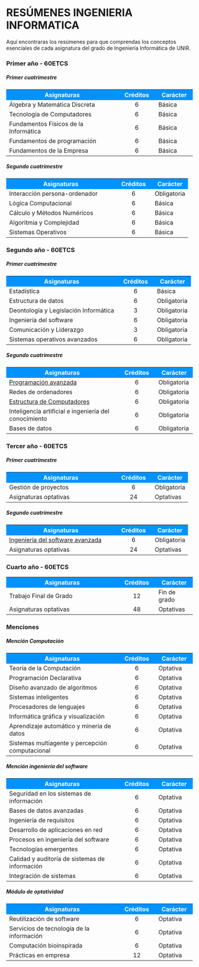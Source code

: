 # RESÚMENES INGENIERIA INFORMATICA

Aquí encontraras los resúmenes para que comprendas los conceptos esenciales de cada asignatura del grado de Ingeniería Informática de UNIR.



### Primer año - 60ETCS

##### Primer cuatrimestre

<table>  
	<tr style="background-color: rgb(0, 147, 255);">
    	<th width="60%" style="color:#FFFFFF">Asignaturas</th>
    	<th width="20%" style="color:#FFFFFF"><center>Créditos<center></th>
    	<th width="20%" style="color:#FFFFFF">Carácter</th>
	</tr>   
    <tr>
        <td>Álgebra y Matemática Discreta</td>
    	<td><center>6<center></td>
        <td>Básica</td>
    </tr>
    <tr>    
        <td>Tecnología de Computadores</td>
		<td><center>6<center></td>
    	<td>Básica</td>
    </tr>    
    <tr>    
        <td>Fundamentos Físicos de la Informática</td>
		<td><center>6<center></td>
    	<td>Básica</td>
    </tr>    
    <tr>    
        <td>Fundamentos de programación</td>
		<td><center>6<center></td>
    	<td>Básica</td>
    </tr>    
    <tr>    
        <td>Fundamentos de la Empresa</td>
		<td><center>6<center></td>
    	<td>Básica</td>
	</tr>
</table> 


##### Segundo cuatrimestre

<table>  
	<tr style="background-color: rgb(0, 147, 255);">
    	<th width="60%" style="color:#FFFFFF">Asignaturas</th>
    	<th width="20%" style="color:#FFFFFF"><center>Créditos<center></th>
    	<th width="20%" style="color:#FFFFFF">Carácter</th>
	</tr>     
    <tr>
        <td>Interacción persona-ordenador</td>
    	<td><center>6<center></td>
        <td>Obligatoria</td>
    </tr>
    <tr>    
        <td>Lógica Computacional</td>
		<td><center>6<center></td>
    	<td>Básica</td>
    </tr>    
    <tr>    
        <td>Cálculo y Métodos Numéricos</td>
		<td><center>6<center></td>
    	<td>Básica</td>
    </tr>    
    <tr>    
        <td>Algoritmia y Complejidad</td>
		<td><center>6<center></td>
    	<td>Básica</td>
    </tr>    
    <tr>    
        <td>Sistemas Operativos</td>
		<td><center>6<center></td>
    	<td>Básica</td>
	</tr>
</table>




### Segundo año - 60ETCS

##### Primer cuatrimestre

<table>  
	<tr style="background-color: rgb(0, 147, 255);">
    	<th width="60%" style="color:#FFFFFF">Asignaturas</th>
    	<th width="20%" style="color:#FFFFFF"><center>Créditos<center></th>
    	<th width="20%" style="color:#FFFFFF">Carácter</th>
	</tr>    
    <tr>
        <td>Estadística</td>
    	<td><center>6<center></td>
        <td>Básica</td>
    </tr>            
    <tr>
        <td>Estructura de datos</td>
    	<td><center>6<center></td>
        <td>Obligatoria</td>
    </tr>
    <tr>    
        <td>Deontología y Legislación Informática</td>
		<td><center>3<center></td>
    	<td>Obligatoria</td>
    </tr>    
    <tr>    
        <td>Ingeniería del software</td>
		<td><center>6<center></td>
    	<td>Obligatoria</td>
    </tr>    
    <tr>    
        <td>Comunicación y Liderazgo</td>
		<td><center>3<center></td>
    	<td>Obligatoria</td>
    </tr>    
    <tr>    
        <td>Sistemas operativos avanzados</td>
		<td><center>6<center></td>
    	<td>Obligatoria</td>
	</tr>
</table>


##### Segundo cuatrimestre

<table>  
	<tr style="background-color: rgb(0, 147, 255);">
    	<th width="60%" style="color:#FFFFFF">Asignaturas</th>
    	<th width="20%" style="color:#FFFFFF"><center>Créditos<center></th>
    	<th width="20%" style="color:#FFFFFF">Carácter</th>
	</tr>        
    <tr>
        <td><a href="2-Curso/Segundo_cuatrimestre/Programacion_avanzada/Indice_programacion_avanzada.html">Programación avanzada</a></td>
    	<td><center>6<center></td>
        <td>Obligatoria</td>
    </tr>
    <tr>    
        <td>Redes de ordenadores</td>
		<td><center>6<center></td>
    	<td>Obligatoria</td>
    </tr>    
    <tr>    
        <td><a href="2-Curso/Segundo_cuatrimestre/Estructura_de_computadores/Indice_estructura_de_Computadores.html">Estructura de Computadores</a></td>
		<td><center>6<center></td>
    	<td>Obligatoria</td>
    </tr>    
    <tr>    
        <td>Inteligencia artificial e ingeniería del conocimiento</td>
		<td><center>6<center></td>
    	<td>Obligatoria</td>
    </tr>    
    <tr>    
        <td>Bases de datos</td>
		<td><center>6<center></td>
    	<td>Obligatoria</td>
	</tr>           
</table>




### Tercer año - 60ETCS

##### Primer cuatrimestre

<table>  
	<tr style="background-color: rgb(0, 147, 255);">
    	<th width="60%" style="color:#FFFFFF">Asignaturas</th>
    	<th width="20%" style="color:#FFFFFF"><center>Créditos<center></th>
    	<th width="20%" style="color:#FFFFFF">Carácter</th>
	</tr>        
    <tr>    
        <td>Gestión de proyectos</td>
		<td><center>6<center></td>
    	<td>Obligatoria</td>
    </tr>    
    <tr>    
        <td>Asignaturas optativas</td>
		<td><center>24<center></td>
    	<td>Optativas</td>
	</tr>           
</table>


##### Segundo cuatrimestre

<table>  
	<tr style="background-color: rgb(0, 147, 255);">
    	<th width="60%" style="color:#FFFFFF">Asignaturas</th>
    	<th width="20%" style="color:#FFFFFF"><center>Créditos<center></th>
    	<th width="20%" style="color:#FFFFFF">Carácter</th>
	</tr>       
    <tr>    
        <td><a href="3-Curso/Segundo_cuatrimestre/Ingenieria_del_software_avanzada/Indice_ingenieria_del_software_avanzada.html">Ingeniería del software avanzada</a></td>
		<td><center>6<center></td>
    	<td>Obligatoria</td>
    </tr>    
    <tr>    
        <td>Asignaturas optativas</td>
		<td><center>24<center></td>
    	<td>Optativas</td>
	</tr>           
</table>





### Cuarto año - 60ETCS

<table>  
	<tr style="background-color: rgb(0, 147, 255);">
    	<th width="60%" style="color:#FFFFFF">Asignaturas</th>
    	<th width="20%" style="color:#FFFFFF"><center>Créditos<center></th>
    	<th width="20%" style="color:#FFFFFF">Carácter</th>
	</tr>         
    <tr>    
        <td>Trabajo Final de Grado</td>
		<td><center>12<center></td>
    	<td>Fin de grado</td>
    </tr>    
    <tr>    
        <td>Asignaturas optativas</td>
		<td><center>48<center></td>
    	<td>Optativas</td>
	</tr>           
</table>




### Menciones

##### Mención Computación

<table>  
	<tr style="background-color: rgb(0, 147, 255);">
    	<th width="60%" style="color:#FFFFFF">Asignaturas</th>
    	<th width="20%" style="color:#FFFFFF"><center>Créditos<center></th>
    	<th width="20%" style="color:#FFFFFF">Carácter</th>
	</tr>   
    <tr>
        <td>Teoría de la Computación</td>
    	<td><center>6<center></td>
        <td>Optativa</td>
    </tr>               
    <tr>
        <td>Programación Declarativa</td>
    	<td><center>6<center></td>
        <td>Optativa</td>
    </tr>              
    <tr>
        <td>Diseño avanzado de algoritmos</td>
    	<td><center>6<center></td>
        <td>Optativa</td>
    </tr>            
    <tr>
        <td>Sistemas inteligentes</td>
    	<td><center>6<center></td>
        <td>Optativa</td>
    </tr>
    <tr>    
        <td>Procesadores de lenguajes</td>
		<td><center>6<center></td>
    	<td>Optativa</td>
    </tr>    
    <tr>    
        <td>Informática gráfica y visualización</td>
		<td><center>6<center></td>
    	<td>Optativa</td>
    </tr>    
    <tr>    
        <td>Aprendizaje automático y minería de datos</td>
		<td><center>6<center></td>
    	<td>Optativa</td>
    </tr>    
    <tr>    
        <td>Sistemas multiagente y percepción computacional</td>
		<td><center>6<center></td>
    	<td>Optativa</td>
	</tr>           
</table>


##### Mención ingeniería del software

<table>  
	<tr style="background-color: rgb(0, 147, 255);">
    	<th width="60%" style="color:#FFFFFF">Asignaturas</th>
    	<th width="20%" style="color:#FFFFFF"><center>Créditos<center></th>
    	<th width="20%" style="color:#FFFFFF">Carácter</th>
	</tr>     
    <tr>
        <td>Seguridad en los sistemas de información</td>
    	<td><center>6<center></td>
        <td>Optativa</td>
    </tr>               
    <tr>
        <td>Bases de datos avanzadas</td>
    	<td><center>6<center></td>
        <td>Optativa</td>
    </tr>              
    <tr>
        <td>Ingeniería de requisitos</td>
    	<td><center>6<center></td>
        <td>Optativa</td>
    </tr>            
    <tr>
        <td>Desarrollo de aplicaciones en red</td>
    	<td><center>6<center></td>
        <td>Optativa</td>
    </tr>
    <tr>    
        <td>Procesos en ingeniería del software</td>
		<td><center>6<center></td>
    	<td>Optativa</td>
    </tr>    
    <tr>    
        <td>Tecnologías emergentes</td>
		<td><center>6<center></td>
    	<td>Optativa</td>
    </tr>    
    <tr>    
        <td>Calidad y auditoría de sistemas de información</td>
		<td><center>6<center></td>
    	<td>Optativa</td>
    </tr>    
    <tr>    
        <td>Integración de sistemas</td>
		<td><center>6<center></td>
    	<td>Optativa</td>
	</tr>           
</table>        


##### Módulo de optatividad

<table>  
	<tr style="background-color: rgb(0, 147, 255);">
    	<th width="60%" style="color:#FFFFFF">Asignaturas</th>
    	<th width="20%" style="color:#FFFFFF"><center>Créditos<center></th>
    	<th width="20%" style="color:#FFFFFF">Carácter</th>
	</tr>    
    <tr>
        <td>Reutilización de software</td>
    	<td><center>6<center></td>
        <td>Optativa</td>
    </tr>               
    <tr>
        <td>Servicios de tecnología de la información</td>
    	<td><center>6<center></td>
        <td>Optativa</td>
    </tr>              
    <tr>
        <td>Computación bioinspirada</td>
    	<td><center>6<center></td>
        <td>Optativa</td>
    </tr>            
    <tr>
        <td>Prácticas en empresa</td>
    	<td><center>12<center></td>
        <td>Optativa</td>
    </tr>           
</table>